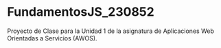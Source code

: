 # FundamentosJS_230852
Proyecto de Clase para la Unidad 1 de la asignatura de Aplicaciones Web Orientadas a Servicios (AWOS).
